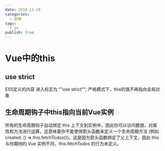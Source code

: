 ```yaml
---
date: 2018-11-24
categories:
  - 前端
tags:
  - js
publish: true
---
```

# Vue中的this
## use strict

ES5定义的内容
进入标志为
""use strict"";
严格模式下，this的值不再指向全局对象
## 生命周期钩子中this指向当前Vue实例
所有的生命周期钩子自动绑定 this 上下文到实例中，因此你可以访问数据，对属性和方法进行运算。这意味着你不能使用箭头函数来定义一个生命周期方法 (例如 created: () => this.fetchTodos())。这是因为箭头函数绑定了父上下文，因此 this 与你期待的 Vue 实例不同，this.fetchTodos 的行为未定义。
